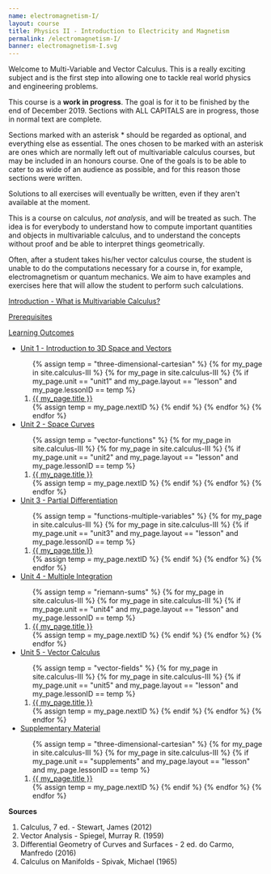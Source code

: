 ```yaml
---
name: electromagnetism-I/
layout: course
title: Physics II - Introduction to Electricity and Magnetism
permalink: /electromagnetism-I/
banner: electromagnetism-I.svg
---
```


Welcome to Multi-Variable and Vector Calculus. This is a really exciting subject and is the first step into allowing one to tackle real world physics and engineering problems. 

This course is a **work in progress**. The goal is for it to be finished by the end of December 2019. Sections with ALL CAPITALS are in progress, those in normal text are complete.

Sections marked with an asterisk * should be regarded as optional, and everything else as essential. The ones chosen to be marked with an asterisk are ones which are normally left out of multivariable calculus courses, but may be included in an honours course. One of the goals is to be able to cater to as wide of an audience as possible, and for this reason those sections were written.

Solutions to all exercises will eventually be written, even if they aren't available at the moment.

This is a course on calculus, *not analysis*, and will be treated as such. The idea is for everybody to understand how to compute important quantities and objects in multivariable calculus, and to understand the concepts without proof and be able to interpret things geometrically.

Often, after a student takes his/her vector calculus course, the student is unable to do the computations necessary for a course in, for example, electromagnetism or quantum mechanics. We aim to have examples and exercises here that will allow the student to perform such calculations.

<a class="page-link" href="/calculus-III/introduction">Introduction - What is Multivariable Calculus? </a>

<a class="page-link" href="/calculus-III/prerequisites"> Prerequisites</a>

<a class="page-link" href="/calculus-III/learning-outcomes"> Learning Outcomes</a>

<ul>
<li>  <a class="page-link" href="/calculus-III/unit1/"> Unit 1 - Introduction to 3D Space and Vectors </a> </li>
<ol>
{% assign temp = "three-dimensional-cartesian" %}
{% for my_page in site.calculus-III %}
{% for my_page in site.calculus-III %}
{% if my_page.unit == "unit1" and my_page.layout == "lesson" and my_page.lessonID == temp %}
<li> <a class="page-link" href="{{ my_page.url | prepend: site.baseurl }}">{{ my_page.title }}</a> </li>
{% assign temp = my_page.nextID %}
{% endif %}
{% endfor %}
{% endfor %}
</ol>
<li>  <a class="page-link" href="/calculus-III/unit2/"> Unit 2 - Space Curves </a> </li>
<ol>
{% assign temp = "vector-functions" %}
{% for my_page in site.calculus-III %}
{% for my_page in site.calculus-III %}
{% if my_page.unit == "unit2" and my_page.layout == "lesson" and my_page.lessonID == temp %}
<li> <a class="page-link" href="{{ my_page.url | prepend: site.baseurl }}">{{ my_page.title }}</a> </li>
{% assign temp = my_page.nextID %}
{% endif %}
{% endfor %}
{% endfor %}
</ol>
<li>  <a class="page-link" href="/calculus-III/unit3/"> Unit 3 - Partial Differentiation </a> </li>
<ol>
{% assign temp = "functions-multiple-variables" %}
{% for my_page in site.calculus-III %}
{% for my_page in site.calculus-III %}
{% if my_page.unit == "unit3" and my_page.layout == "lesson" and my_page.lessonID == temp %}
<li> <a class="page-link" href="{{ my_page.url | prepend: site.baseurl }}">{{ my_page.title }}</a> </li>
{% assign temp = my_page.nextID %}
{% endif %}
{% endfor %}
{% endfor %}
</ol>
<li>  <a class="page-link" href="/calculus-III/unit4/"> Unit 4 - Multiple Integration </a> </li>
<ol>
{% assign temp = "riemann-sums" %}
{% for my_page in site.calculus-III %}
{% for my_page in site.calculus-III %}
{% if my_page.unit == "unit4" and my_page.layout == "lesson" and my_page.lessonID == temp %}
<li> <a class="page-link" href="{{ my_page.url | prepend: site.baseurl }}">{{ my_page.title }}</a> </li>
{% assign temp = my_page.nextID %}
{% endif %}
{% endfor %}
{% endfor %}
</ol>
<li>  <a class="page-link" href="/calculus-III/unit5/"> Unit 5 - Vector Calculus </a> </li>
<ol>
{% assign temp = "vector-fields" %}
{% for my_page in site.calculus-III %}
{% for my_page in site.calculus-III %}
{% if my_page.unit == "unit5" and my_page.layout == "lesson" and my_page.lessonID == temp %}
<li> <a class="page-link" href="{{ my_page.url | prepend: site.baseurl }}">{{ my_page.title }}</a> </li>
{% assign temp = my_page.nextID %}
{% endif %}
{% endfor %}
{% endfor %}
</ol>
<li> <a class="page-link" href="/calculus-III/supplements/"> Supplementary Material </a> </li>
<ol>
{% assign temp = "three-dimensional-cartesian" %}
{% for my_page in site.calculus-III %}
{% for my_page in site.calculus-III %}
{% if my_page.unit == "supplements" and my_page.layout == "lesson" and my_page.lessonID == temp %}
<li> <a class="page-link" href="{{ my_page.url | prepend: site.baseurl }}">{{ my_page.title }}</a> </li>
{% assign temp = my_page.nextID %}
{% endif %}
{% endfor %}
{% endfor %}
</ol>
</ul>


**Sources**

1. Calculus, 7 ed. - Stewart, James (2012)
2. Vector Analysis - Spiegel, Murray R. (1959)
3. Differential Geometry of Curves and Surfaces - 2 ed. do Carmo, Manfredo (2016)
4. Calculus on Manifolds - Spivak, Michael (1965)
